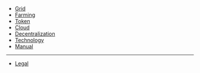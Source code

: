 - [Grid](@tfgrid_home)
- [Farming](@farming_intro)
- [Token](@tokens_home)
- [Cloud](@cloud_home)
- [Decentralization](@decentralization)
- [Technology](@technology)
- [Manual](!@manual:manual3_home_new)
------------
- [Legal](!@legal:legal_home)


<!-- - [About](@about) -->
<!-- - [Definitions & Concepts](@definitions_concepts) -->
